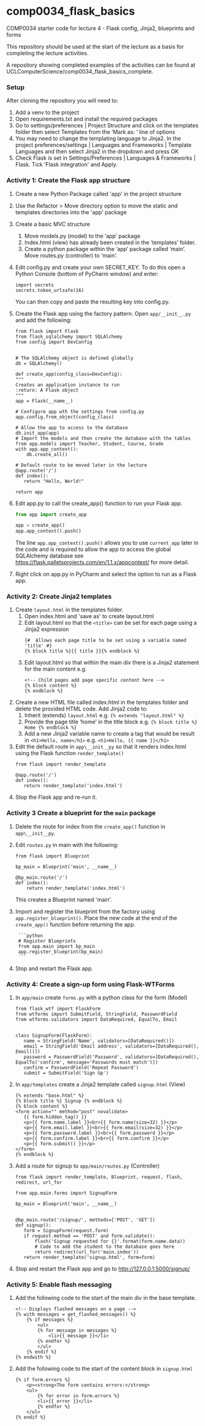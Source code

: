 # comp0034_flask_basics
COMP0034 starter code for lecture 4 - Flask config, Jinja2, blueprints and forms

This repository should be used at the start of the lecture as a basis for completing the lecture activities.

A repository showing completed examples of the activities can be found at UCLComputerScience/comp0034_flask_basics_complete.

### Setup
After cloning the repository you will need to:
1. Add a venv to the project
2. Open requirements.txt and install the required packages
3. Go to settings/preferences | Project Structure and click on the templates folder then select Templates from the ‘Mark as: ‘ line of options
4. You may need to change the templating language to Jinja2. In the project preferences/settings | Languages and Frameworks | Template Languages and then select Jinja2 in the dropdown and press OK
5. Check Flask is set in Settings/Preferences | Languages & Frameworks | Flask. Tick 'Flask integration' and Apply.


### Activity 1: Create the Flask app structure
1. Create a new Python Package called 'app' in the project structure
2. Use the Refactor > Move directory option to move the static and templates directories into the 'app' package
3. Create a basic MVC structure
    1. Move models.py (model) to the ‘app’ package
    2. Index.html (view) has already been created in the ‘templates’ folder.
    3. Create a python package within the ‘app’ package called ‘main’. Move routes.py (controller) to ‘main’.
4. Edit config.py and create your own SECRET_KEY. To do this open a Python Console (bottom of PyCharm window) and enter:
    ```
    import secrets
    secrets.token_urlsafe(16)
    ```
    You can then copy and paste the resulting key into config.py.
5. Create the Flask app using the factory pattern. Open `app/__init__.py` and add the following:
    ```
   from flask import Flask
   from flask_sqlalchemy import SQLAlchemy
   from config import DevConfig


   # The SQLAlchemy object is defined globally
   db = SQLAlchemy()

   def create_app(config_class=DevConfig):
    """
    Creates an application instance to run
    :return: A Flask object
    """
   app = Flask(__name__)

   # Configure app wth the settings from config.py
   app.config.from_object(config_class)
   
   # Allow the app to access to the database
   db.init_app(app)
   # Import the models and then create the database with the tables
   from app.models import Teacher, Student, Course, Grade
   with app.app_context():
        db.create_all()
   
   # Default route to be moved later in the lecture
   @app.route('/')
   def index():
       return "Hello, World!"

   return app
   ```
6. Edit app.py to call the create_app() function to run your Flask app.
    ```python
   from app import create_app
   
   app = create_app()
   app.app_context().push()
    ```
   
   The line `app.app_context().push()` allows you to use `current_app` later in the code and is required to allow the app to access the global SQLAlchemy database see https://flask.palletsprojects.com/en/1.1.x/appcontext/ for more detail.
7. Right click on app.py in PyCharm and select the option to run as a Flask app.

### Activity 2: Create Jinja2 templates
1. Create `layout.html` in the templates folder.
    1. Open index.html and 'save as' to create layout.html
    2. Edit layout.html so that the `<title>` can be set for each page using a Jinja2 expression
        ```
        {#  Allows each page title to be set using a variable named 'title' #}
        {% block title %}{{ title }}{% endblock %}
        ```
    3. Edit layout.html so that within the main div there is a Jinja2 statement for the main content e.g.
        ```
        <!-- Child pages add page specific content here -->
       {% block content %}
        {% endblock %}
        ```
2. Create a new HTML file called index.html in the templates folder and delete the provided HTML code. Add Jinja2 code to:
    1. Inherit (extends) `layout.html` e.g. `{% extends "layout.html" %}`
    2. Provide the page title ‘home’ in the title block e.g. `{% block title %} Home {% endblock %}`
    3. Add a new Jinja2 variable name to create a tag that would be result in `<h1>Hello, name</h1>` e.g. `<h1>Hello, {{ name }}</h1>`
3. Edit the default route in `app\__init__py` so that it renders index.html using the Flask function `render_template()`
    ```
    from flask import render_template

   @app.route('/')
   def index():
       return render_template('index.html')
    ```  
4. Stop the Flask app and re-run it.
  
### Activity 3 Create a blueprint for the `main` package
1. Delete the route for index from the `create_app()` function in `app\__init__py`.
2. Edit `routes.py` in main with the following:
   ```
   from flask import Blueprint

   bp_main = Blueprint('main', __name__)
   
   @bp_main.route('/')
   def index():
       return render_template('index.html') 
   ```
   This creates a Blueprint named 'main'. 
3. Import and register the blueprint from the factory using `app.register_blueprint()`. Place the new code at the end of the `create_app()` function before returning the app.

        ```python
        # Register Blueprints
        from app.main import bp_main
        app.register_blueprint(bp_main)
        ```
4. Stop and restart the Flask app.

### Activity 4: Create a sign-up form using Flask-WTForms
1. In `app/main` create `forms.py` with a python class for the form  (Model)
    ```
    from flask_wtf import FlaskForm
    from wtforms import SubmitField, StringField, PasswordField
    from wtforms.validators import DataRequired, EqualTo, Email


    class SignupForm(FlaskForm):
       name = StringField('Name', validators=[DataRequired()])
       email = StringField('Email address', validators=[DataRequired(), Email()])
       password = PasswordField('Password', validators=[DataRequired(), EqualTo('confirm', message='Passwords must match')])
       confirm = PasswordField('Repeat Password')
       submit = SubmitField('Sign Up')

    ```
2. In `app/templates` create a Jinja2 template called `signup.html`  (View) 
    ```
    {% extends "base.html" %}
    {% block title %} Signup {% endblock %}
    {% block content %}
    <form action="" method="post" novalidate>
       {{ form.hidden_tag() }}
       <p>{{ form.name.label }}<br>{{ form.name(size=32) }}</p>
       <p>{{ form.email.label }}<br>{{ form.email(size=32) }}</p>
       <p>{{ form.password.label }}<br>{{ form.password }}</p>
       <p>{{ form.confirm.label }}<br>{{ form.confirm }}</p>
       <p>{{ form.submit() }}</p>
    </form>
    {% endblock %}
    ```
3. Add a route for signup to `app/main/routes.py`  (Controller)
    ```
   from flask import render_template, Blueprint, request, flash, redirect, url_for

   from app.main.forms import SignupForm

   bp_main = Blueprint('main', __name__)


    @bp_main.route('/signup/', methods=['POST', 'GET'])
    def signup():
       form = SignupForm(request.form)
       if request.method == 'POST' and form.validate():
           flash('Signup requested for {}'.format(form.name.data))
           # Code to add the student to the database goes here
           return redirect(url_for('main.index'))
       return render_template('signup.html', form=form)

    ```
4. Stop and restart the Flask app and go to http://127.0.0.1:5000/signup/

### Activity 5: Enable flash messaging
1. Add the following code to the start of the main div in the base template.
    ```
    <!-- Displays flashed messages on a page -->
    {% with messages = get_flashed_messages() %}
        {% if messages %}
            <ul>
            {% for message in messages %}      
                <li>{{ message }}</li>
            {% endfor %}
            </ul>
        {% endif %}
    {% endwith %}
    ```
2. Add the following code to the start of the content block in `signup.html`
    ```
    {% if form.errors %}
        <p><strong>The form contains errors:</strong>
        <ul>
            {% for error in form.errors %}
            <li>{{ error }}</li>
            {% endfor %}
        </ul>
    {% endif %}
    ```
